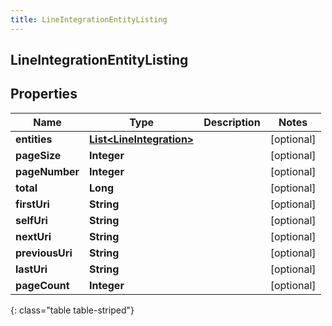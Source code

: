 ```yaml
---
title: LineIntegrationEntityListing
---
```


## LineIntegrationEntityListing

## Properties

| Name            | Type                                                                       | Description | Notes      |
| --------------- | -------------------------------------------------------------------------- | ----------- | ---------- |
| **entities**    | <!----><!---->[**List&lt;LineIntegration&gt;**](LineIntegration.md)<!----> |             | [optional] |
| **pageSize**    | <!----><!---->**Integer**<!---->                                           |             | [optional] |
| **pageNumber**  | <!----><!---->**Integer**<!---->                                           |             | [optional] |
| **total**       | <!----><!---->**Long**<!---->                                              |             | [optional] |
| **firstUri**    | <!----><!---->**String**<!---->                                            |             | [optional] |
| **selfUri**     | <!----><!---->**String**<!---->                                            |             | [optional] |
| **nextUri**     | <!----><!---->**String**<!---->                                            |             | [optional] |
| **previousUri** | <!----><!---->**String**<!---->                                            |             | [optional] |
| **lastUri**     | <!----><!---->**String**<!---->                                            |             | [optional] |
| **pageCount**   | <!----><!---->**Integer**<!---->                                           |             | [optional] |

{: class="table table-striped"}
